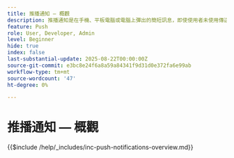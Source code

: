 ```yaml
---
title: 推播通知 — 概觀
description: 推播通知是在手機、平板電腦或電腦上彈出的簡短訊息，即使使用者未使用傳送這些訊息的應用程式亦然。 這是應用程式「拍拍你的肩膀」並引起你注意的一種方式。
feature: Push
role: User, Developer, Admin
level: Beginner
hide: true
index: false
last-substantial-update: 2025-08-22T00:00:00Z
source-git-commit: e3bc8e24f6a8a59a84341f9d31d0e372fa6e99ab
workflow-type: tm+mt
source-wordcount: '47'
ht-degree: 0%

---
```



# 推播通知 — 概觀

{{$include /help/_includes/inc-push-notifications-overview.md}}
